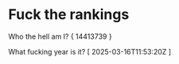 # Fuck the rankings

Who the hell am I?
{ 14413739 }

What fucking year is it?
[ 2025-03-16T11:53:20Z ]
